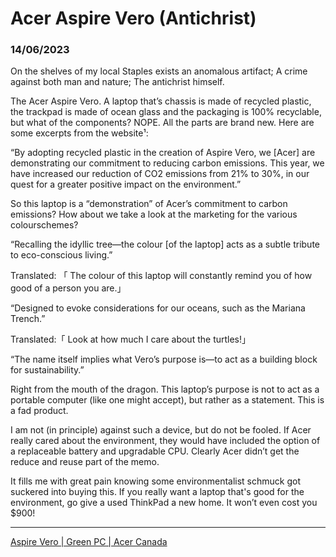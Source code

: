 # Acer Aspire Vero (Antichrist)

### 14/06/2023

On the shelves of my local Staples exists an anomalous artifact; A crime against both man and nature; The antichrist himself.

The Acer Aspire Vero. A laptop that’s chassis is made of recycled plastic, the trackpad is made of ocean glass and the packaging is 100% recyclable, but what of the components? NOPE. All the parts are brand new. Here are some excerpts from the website¹:

“By adopting recycled plastic in the creation of Aspire Vero, we [Acer] are demonstrating our commitment to reducing carbon emissions. This year, we have increased our reduction of CO2 emissions from 21% to 30%, in our quest for a greater positive impact on the environment.”

So this laptop is a “demonstration” of Acer’s commitment to carbon emissions? How about we take a look at the marketing for the various colourschemes?

“Recalling the idyllic tree—the colour [of the laptop] acts as a subtle tribute to eco-conscious living.”

Translated: 「 The colour of this laptop will constantly remind you of how good of a person you are.」

“Designed to evoke considerations for our oceans, such as the Mariana Trench.”

Translated:「 Look at how much I care about the turtles!」

“The name itself implies what Vero’s purpose is—to act as a building block for sustainability.”

Right from the mouth of the dragon. This laptop’s purpose is not to act as a portable computer (like one might accept), but rather as a statement. This is a fad product.

I am not (in principle) against such a device, but do not be fooled. If Acer really cared about the environment, they would have included the option of a replaceable battery and upgradable CPU. Clearly Acer didn’t get the reduce and reuse part of the memo.

It fills me with great pain knowing some environmentalist schmuck got suckered into buying this. If you really want a laptop that's good for the environment, go give a used ThinkPad a new home. It won’t even cost you $900! 

---

[Aspire Vero | Green PC | Acer Canada](https://www.acer.com/ca-en/laptops/aspire/aspire-vero)

